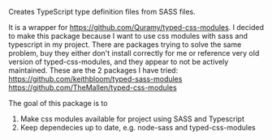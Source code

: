Creates TypeScript type definition files from SASS files.

It is a wrapper for https://github.com/Quramy/typed-css-modules.
I decided to make this package because I want to use css modules with sass and typescript in my project. There are packages trying to solve the same problem,  buy they either don't install correctly for me or reference very old version of typed-css-modules, and they appear to not be actively maintained.
These are the 2 packages I have tried:
https://github.com/keithbloom/typed-sass-modules
https://github.com/TheMallen/typed-css-modules

The goal of this package is to 
1. Make css modules available for project using SASS and Typescript
2. Keep dependecies up to date, e.g. node-sass and typed-css-modules